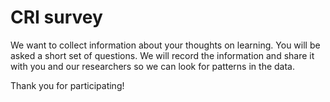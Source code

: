 # CRI survey

<!--div class="text-center mb-3 mt-3">
  <img src="https://1kgzmckwpmb29d06l31nw6va-wpengine.netdna-ssl.com/wp-content/uploads/2015/02/child-mind-institute-hbn-logo.jpg" alt="drawing" width="200" />
</div-->


We want to collect information about your thoughts on learning.
You will be asked a short set of questions. 
We will record the information and share it with you and our researchers so we can look for patterns in the data. 

Thank you for participating!
